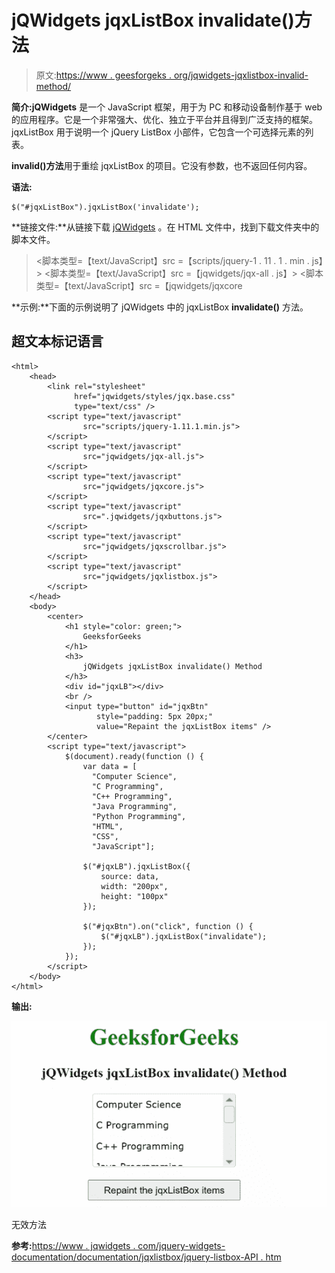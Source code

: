 # jQWidgets jqxListBox invalidate()方法

> 原文:[https://www . geesforgeks . org/jqwidgets-jqxlistbox-invalid-method/](https://www.geeksforgeeks.org/jqwidgets-jqxlistbox-invalidate-method/)

**简介:jQWidgets** 是一个 JavaScript 框架，用于为 PC 和移动设备制作基于 web 的应用程序。它是一个非常强大、优化、独立于平台并且得到广泛支持的框架。jqxListBox 用于说明一个 jQuery ListBox 小部件，它包含一个可选择元素的列表。

**invalid()方法**用于重绘 jqxListBox 的项目。它没有参数，也不返回任何内容。

**语法:**

```
$("#jqxListBox").jqxListBox('invalidate');
```

**链接文件:**从链接下载 [jQWidgets](https://www.jqwidgets.com/download/) 。在 HTML 文件中，找到下载文件夹中的脚本文件。

> <link rel="”stylesheet”" href="”jqwidgets/styles/jqx.base.css”" type="”text/css”">
> <脚本类型=【text/JavaScript】src =【scripts/jquery-1 . 11 . 1 . min . js】></脚本>
> <脚本类型=【text/JavaScript】src =【jqwidgets/jqx-all . js】></脚本>
> <脚本类型=【text/JavaScript】src =【jqwidgets/jqxcore

**示例:**下面的示例说明了 jQWidgets 中的 jqxListBox **invalidate()** 方法。

## 超文本标记语言

```
<html>
    <head>
        <link rel="stylesheet"
              href="jqwidgets/styles/jqx.base.css" 
              type="text/css" />
        <script type="text/javascript" 
                src="scripts/jquery-1.11.1.min.js">
        </script>
        <script type="text/javascript" 
                src="jqwidgets/jqx-all.js">
        </script>
        <script type="text/javascript" 
                src="jqwidgets/jqxcore.js">
        </script>
        <script type="text/javascript" 
                src=".jqwidgets/jqxbuttons.js">
        </script>
        <script type="text/javascript" 
                src="jqwidgets/jqxscrollbar.js">
        </script>
        <script type="text/javascript" 
                src="jqwidgets/jqxlistbox.js">
        </script>
    </head>
    <body>
        <center>
            <h1 style="color: green;">
                GeeksforGeeks
            </h1>
            <h3>
                jQWidgets jqxListBox invalidate() Method
            </h3>
            <div id="jqxLB"></div>
            <br />
            <input type="button" id="jqxBtn" 
                   style="padding: 5px 20px;" 
                   value="Repaint the jqxListBox items" />
        </center>
        <script type="text/javascript">
            $(document).ready(function () {
                var data = [
                  "Computer Science",
                  "C Programming",
                  "C++ Programming",
                  "Java Programming",
                  "Python Programming",
                  "HTML", 
                  "CSS", 
                  "JavaScript"];

                $("#jqxLB").jqxListBox({
                    source: data,
                    width: "200px",
                    height: "100px"
                });

                $("#jqxBtn").on("click", function () {
                    $("#jqxLB").jqxListBox("invalidate");
                });
            });
        </script>
    </body>
</html>
```

**输出:**

![](img/31730ecc8fffd0426e2081da1230755e.png)

无效方法

**参考:**[https://www . jqwidgets . com/jquery-widgets-documentation/documentation/jqxlistbox/jquery-listbox-API . htm](https://www.jqwidgets.com/jquery-widgets-documentation/documentation/jqxlistbox/jquery-listbox-api.htm)